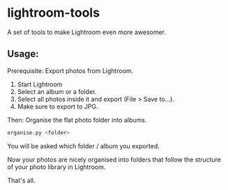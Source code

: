 # lightroom-tools
A set of tools to make Lightroom even more awesomer.

## Usage:

Prerequisite: Export photos from Lightroom.

1. Start Lightroom
2. Select an album or a folder.
3. Select all photos inside it and export (File > Save to...).
4. Make sure to export to JPG.

Then: Organise the flat photo folder into albums.

```sh
organise.py <folder>
```

You will be asked which folder / album you exported.

Now your photos are nicely organised into folders that follow the structure of your photo library in Lightroom.

That's all.
